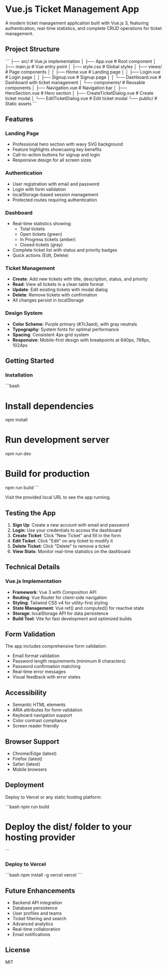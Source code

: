 # Vue.js Ticket Management App

A modern ticket management application built with Vue.js 3, featuring authentication, real-time statistics, and complete CRUD operations for ticket management.

## Project Structure

\`\`\`
├── src/                         # Vue.js implementation
│   ├── App.vue                  # Root component
│   ├── main.js                  # Vue entry point
│   ├── style.css                # Global styles
│   ├── views/                   # Page components
│   │   ├── Home.vue            # Landing page
│   │   ├── Login.vue           # Login page
│   │   ├── Signup.vue          # Signup page
│   │   └── Dashboard.vue       # Dashboard with ticket management
│   └── components/              # Reusable components
│       ├── Navigation.vue       # Navigation bar
│       ├── HeroSection.vue      # Hero section
│       ├── CreateTicketDialog.vue # Create ticket modal
│       └── EditTicketDialog.vue   # Edit ticket modal
└── public/                      # Static assets
\`\`\`

## Features

### Landing Page
- Professional hero section with wavy SVG background
- Feature highlights showcasing key benefits
- Call-to-action buttons for signup and login
- Responsive design for all screen sizes

### Authentication
- User registration with email and password
- Login with form validation
- localStorage-based session management
- Protected routes requiring authentication

### Dashboard
- Real-time statistics showing:
  - Total tickets
  - Open tickets (green)
  - In Progress tickets (amber)
  - Closed tickets (gray)
- Complete ticket list with status and priority badges
- Quick actions (Edit, Delete)

### Ticket Management
- **Create**: Add new tickets with title, description, status, and priority
- **Read**: View all tickets in a clean table format
- **Update**: Edit existing tickets with modal dialog
- **Delete**: Remove tickets with confirmation
- All changes persist in localStorage

### Design System
- **Color Scheme**: Purple primary (#7c3aed), with gray neutrals
- **Typography**: System fonts for optimal performance
- **Spacing**: Consistent 4px grid system
- **Responsive**: Mobile-first design with breakpoints at 640px, 768px, 1024px

## Getting Started

### Installation

\`\`\`bash
# Install dependencies
npm install

# Run development server
npm run dev

# Build for production
npm run build
\`\`\`

Visit the provided local URL to see the app running.

## Testing the App

1. **Sign Up**: Create a new account with email and password
2. **Login**: Use your credentials to access the dashboard
3. **Create Ticket**: Click "New Ticket" and fill in the form
4. **Edit Ticket**: Click "Edit" on any ticket to modify it
5. **Delete Ticket**: Click "Delete" to remove a ticket
6. **View Stats**: Monitor real-time statistics on the dashboard

## Technical Details

### Vue.js Implementation
- **Framework**: Vue 3 with Composition API
- **Routing**: Vue Router for client-side navigation
- **Styling**: Tailwind CSS v4 for utility-first styling
- **State Management**: Vue ref() and computed() for reactive state
- **Storage**: localStorage API for data persistence
- **Build Tool**: Vite for fast development and optimized builds

## Form Validation

The app includes comprehensive form validation:
- Email format validation
- Password length requirements (minimum 6 characters)
- Password confirmation matching
- Real-time error messages
- Visual feedback with error states

## Accessibility

- Semantic HTML elements
- ARIA attributes for form validation
- Keyboard navigation support
- Color contrast compliance
- Screen reader friendly

## Browser Support

- Chrome/Edge (latest)
- Firefox (latest)
- Safari (latest)
- Mobile browsers

## Deployment

Deploy to Vercel or any static hosting platform:

\`\`\`bash
npm run build
# Deploy the dist/ folder to your hosting provider
\`\`\`

### Deploy to Vercel

\`\`\`bash
npm install -g vercel
vercel
\`\`\`

## Future Enhancements

- Backend API integration
- Database persistence
- User profiles and teams
- Ticket filtering and search
- Advanced analytics
- Real-time collaboration
- Email notifications

## License

MIT
